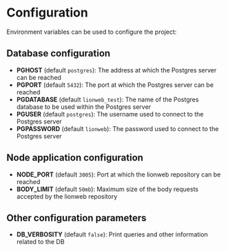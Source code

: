 # Configuration

Environment variables can be used to configure the project:

## Database configuration

* **PGHOST** (default `postgres`): The address at which the Postgres server can be reached
* **PGPORT** (default `5432`): The port at which the Postgres server can be reached
* **PGDATABASE** (default `lionweb_test`): The name of the Postgres database to be used within the Postgres server
* **PGUSER** (default `postgres`): The username used to connect to the Postgres server
* **PGPASSWORD** (default `lionweb`): The password used to connect to the Postgres server

## Node application configuration

* **NODE_PORT** (default `3005`): Port at which the lionweb repository can be reached
* **BODY_LIMIT** (default `50mb`): Maximum size of the body requests accepted by the lionweb repository

## Other configuration parameters

* **DB_VERBOSITY** (default `false`): Print queries and other information related to the DB
